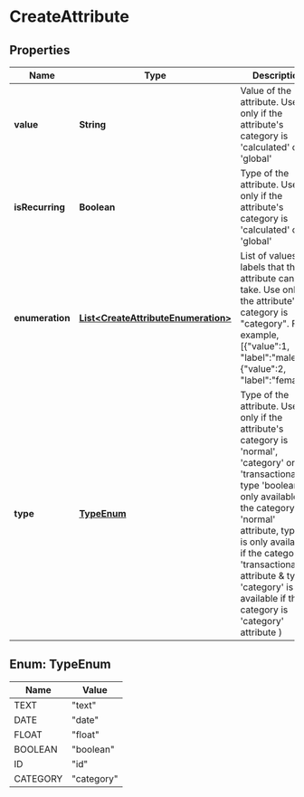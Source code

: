 
# CreateAttribute

## Properties
Name | Type | Description | Notes
------------ | ------------- | ------------- | -------------
**value** | **String** | Value of the attribute. Use only if the attribute&#39;s category is &#39;calculated&#39; or &#39;global&#39; |  [optional]
**isRecurring** | **Boolean** | Type of the attribute. Use only if the attribute&#39;s category is &#39;calculated&#39; or &#39;global&#39; |  [optional]
**enumeration** | [**List&lt;CreateAttributeEnumeration&gt;**](CreateAttributeEnumeration.md) | List of values and labels that the attribute can take. Use only if the attribute&#39;s category is &quot;category&quot;. For example, [{&quot;value&quot;:1, &quot;label&quot;:&quot;male&quot;}, {&quot;value&quot;:2, &quot;label&quot;:&quot;female&quot;}] |  [optional]
**type** | [**TypeEnum**](#TypeEnum) | Type of the attribute. Use only if the attribute&#39;s category is &#39;normal&#39;, &#39;category&#39; or &#39;transactional&#39; ( type &#39;boolean&#39; is only available if the category is &#39;normal&#39; attribute, type &#39;id&#39; is only available if the category is &#39;transactional&#39; attribute &amp; type &#39;category&#39; is only available if the category is &#39;category&#39; attribute ) |  [optional]


<a name="TypeEnum"></a>
## Enum: TypeEnum
Name | Value
---- | -----
TEXT | &quot;text&quot;
DATE | &quot;date&quot;
FLOAT | &quot;float&quot;
BOOLEAN | &quot;boolean&quot;
ID | &quot;id&quot;
CATEGORY | &quot;category&quot;



